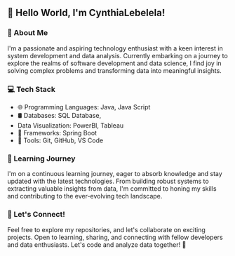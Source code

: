 ## 👋 Hello World, I'm CynthiaLebelela!

### 🚀 About Me
I'm a passionate and aspiring technology enthusiast with a keen interest in system development and data analysis. Currently embarking on a journey to explore the realms of software development and data science, I find joy in solving complex problems and transforming data into meaningful insights.

### 💻 Tech Stack
- 🌐 Programming Languages: Java, Java Script
- 🛢️ Databases: SQL Database,
- Data Visualization: PowerBI, Tableau
- 🚀 Frameworks: Spring Boot
- 🔧 Tools: Git, GitHub, VS Code

### 🌱 Learning Journey

I'm on a continuous learning journey, eager to absorb knowledge and stay updated with the latest technologies. From building robust systems to extracting valuable insights from data, I'm committed to honing my skills and contributing to the ever-evolving tech landscape.

### 🤝 Let's Connect!


Feel free to explore my repositories, and let's collaborate on exciting projects. Open to learning, sharing, and connecting with fellow developers and data enthusiasts. Let's code and analyze data together! 🚀
